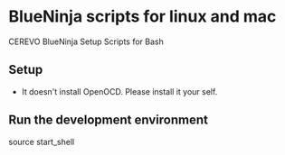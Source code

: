 # BlueNinja scripts for linux and mac
CEREVO BlueNinja Setup Scripts for Bash

## Setup
* It doesn't install OpenOCD. Please install it your self.


## Run the development environment
  source start_shell

